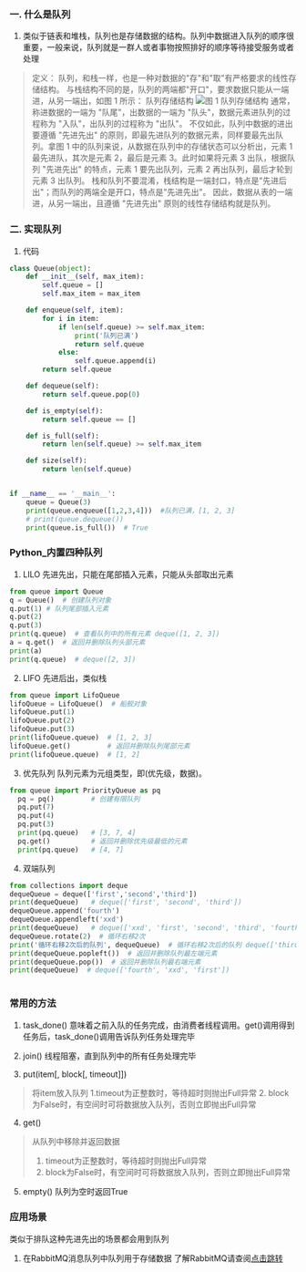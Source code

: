 ### 一. 什么是队列
1. 类似于链表和堆栈，队列也是存储数据的结构。队列中数据进入队列的顺序很重要，一般来说，队列就是一群人或者事物按照排好的顺序等待接受服务或者处理
  >定义：
  >队列，和栈一样，也是一种对数据的"存"和"取"有严格要求的线性存储结构。
  >与栈结构不同的是，队列的两端都"开口"，要求数据只能从一端进，从另一端出，如图 1 所示：
  >队列存储结构
  >![图 1 队列存储结构](https://img-blog.csdnimg.cn/20190930114843119.png)
  >通常，称进数据的一端为 "队尾"，出数据的一端为 "队头"，数据元素进队列的过程称为 "入队"，出队列的过程称为 "出队"。
  >不仅如此，队列中数据的进出要遵循 "先进先出" 的原则，即最先进队列的数据元素，同样要最先出队列。拿图 1 中的队列来说，从数据在队列中的存储状态可以分析出，元素 1 最先进队，其次是元素 2，最后是元素 3。此时如果将元素 3 出队，根据队列 "先进先出" 的特点，元素 1 要先出队列，元素 2 再出队列，最后才轮到元素 3 出队列。
  >栈和队列不要混淆，栈结构是一端封口，特点是"先进后出"；而队列的两端全是开口，特点是"先进先出"。
  >因此，数据从表的一端进，从另一端出，且遵循 "先进先出" 原则的线性存储结构就是队列。
### 二. 实现队列
1. 代码
  ```python
  class Queue(object):
      def __init__(self, max_item):
          self.queue = []
          self.max_item = max_item
  
      def enqueue(self, item):
          for i in item:
              if len(self.queue) >= self.max_item:
                  print('队列已满')
                  return self.queue
              else:
                  self.queue.append(i)
          return self.queue
  
      def dequeue(self):
          return self.queue.pop(0)
  
      def is_empty(self):
          return self.queue == []
  
      def is_full(self):
          return len(self.queue) >= self.max_item
  
      def size(self):
          return len(self.queue)
  
  
  if __name__ == '__main__':
      queue = Queue(3)
      print(queue.enqueue([1,2,3,4]))  #队列已满，[1, 2, 3]
      # print(queue.dequeue())
      print(queue.is_full())  # True
  ```
### Python_内置四种队列
1. LILO
  先进先出，只能在尾部插入元素，只能从头部取出元素
  ```python
  from queue import Queue
  q = Queue()  # 创建队列对象
  q.put(1) # 队列尾部插入元素
  q.put(2)
  q.put(3)
  print(q.queue)  # 查看队列中的所有元素 deque([1, 2, 3])
  a = q.get()  # 返回并删除队列头部元素
  print(a)
  print(q.queue)  # deque([2, 3])
  ```
2. LIFO
  先进后出，类似栈
  ```python
  from queue import LifoQueue
  lifoQueue = LifoQueue()  # 船舰对象
  lifoQueue.put(1)
  lifoQueue.put(2)
  lifoQueue.put(3)
  print(lifoQueue.queue)  # [1, 2, 3]
  lifoQueue.get()         # 返回并删除队列尾部元素
  print(lifoQueue.queue)  # [1, 2]
  ```
3. 优先队列
  队列元素为元组类型，即(优先级，数据)。
  ```python
  from queue import PriorityQueue as pq
  	pq = pq()         # 创建有限队列
  	pq.put(7)
  	pq.put(4)
  	pq.put(3)
  	print(pq.queue)   # [3, 7, 4]
  	pq.get()          # 返回并删除优先级最低的元素
  	print(pq.queue)   # [4, 7]
  ```
4. 双端队列
  ```python
  from collections import deque
  dequeQueue = deque(['first','second','third'])
  print(dequeQueue)   # deque(['first', 'second', 'third'])
  dequeQueue.append('fourth')
  dequeQueue.appendleft('xxd')
  print(dequeQueue)   # deque(['xxd', 'first', 'second', 'third', 'fourth'])
  dequeQueue.rotate(2)  # 循环右移2次
  print('循环右移2次后的队列', dequeQueue)  # 循环右移2次后的队列 deque(['third', 'fourth', 'xxd', 'first', 'second'])
  print(dequeQueue.popleft())  # 返回并删除队列最左端元素
  print(dequeQueue.pop())  # 返回并删除队列最右端元素
  print(dequeQueue)  # deque(['fourth', 'xxd', 'first'])
  ```

  ```
  
  ```
### 常用的方法
1. task_done()
        意味着之前入队的任务完成，由消费者线程调用。get()调用得到任务后，task_done()调用告诉队列任务处理完毕

2. join()
  线程阻塞，直到队列中的所有任务处理完毕
3. put(item[, block[, timeout]])
  > 将item放入队列
  > 1.timeout为正整数时，等待超时则抛出Full异常
  > 2. block为False时，有空间时可将数据放入队列，否则立即抛出Full异常

4. get()
  >从队列中移除并返回数据
  >1. timeout为正整数时，等待超时则抛出Full异常
  >2. block为False时，有空间时可将数据放入队列，否则立即抛出Full异常

5. empty()
  队列为空时返回True

### 应用场景
类似于排队这种先进先出的场景都会用到队列
1. 在RabbitMQ消息队列中队列用于存储数据
   了解RabbitMQ请查阅[点击跳转](https://blog.csdn.net/qq_41185868/article/details/80502072)